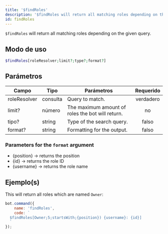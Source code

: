 ```yaml
---
title: '$findRoles'
description: '$findRoles will return all matching roles depending on the given query.'
id: findRoles
---
```


`$findRoles` will return all matching roles depending on the given query.

## Modo de uso

```php
$findRoles[roleResolver;limit?;type?;format?]
```

## Parámetros

| Campo        | Tipo     | Parámetros                                       | Requerido |
| ------------ | -------- | ------------------------------------------------ |:---------:|
| roleResolver | consulta | Query to match.                                  | verdadero |
| limit?       | número   | The maximum amount of roles the bot will return. |    no     |
| tipo?        | string   | Type of the search query.                        |   falso   |
| format?      | string   | Formatting for the output.                       |   falso   |

### Parameters for the `format` argument

* {position} -> returns the position
* {id} -> returns the role ID
* {username} -> returns the role name

## Ejemplo(s)

This will return all roles which are named `Owner`:

```javascript
bot.command({
    name: 'findRoles',
    code: `
  $findRoles[Owner;5;startsWith;{position}) {username}: {id}]
  `
});
```
